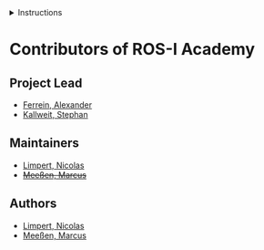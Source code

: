 <details>
<summary>Instructions</summary>

All content authors and code developers are allowed to enlist themselves as
contributors in

1. the `CONTRIBUTORS.md` with the format rules specified below,
2. the `contributors.rst` with the format rules provided there,
3. all `.rst` files that they modified, in a term-role-based, chronological, and
   semicolon-separated manner within the `sectionauthor` directive,
4. and all `.py` files that they modified, with surname first, forename second,
   and in a chronological and semicolon-separated manner within the `__author__`
   variable,

as long as their changes are *noteworthy*.

For the `CONTRIBUTORS.md` the authors have to be sorted by their surname first,
then by their forename. Entries for alumni maintainers and leaders have to be
crossed out and moved to the end of the list. Always use the following code
format for new entries in the `CONTRIBUTORS.md`.

```markdown
- [Doe, John](mailto:john.doe@example.com)
- ~~[Doe, Jane](mailto:jane.doe@example.com)~~
```
</details>

# Contributors of ROS-I Academy

## Project Lead

- [Ferrein, Alexander](mailto:ferrein@fh-aachen.de)
- [Kallweit, Stephan](mailto:kallweit@fh-aachen.de)

## Maintainers

- [Limpert, Nicolas](mailto:limpert@fh-aachen.de)
- ~~[Meeßen, Marcus](mailto:marcus.meessen@alumni.fh-aachen.de)~~

## Authors

- [Limpert, Nicolas](mailto:limpert@fh-aachen.de)
- [Meeßen, Marcus](mailto:marcus.meessen@alumni.fh-aachen.de)
